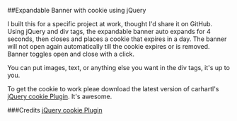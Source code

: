 ##Expandable Banner with cookie using jQuery

I built this for a specific project at work, thought I'd share it on GitHub. Using jQuery and div tags, the expandable banner auto expands for 4 seconds, then closes and places a cookie that expires in a day. 
The banner will not open again automatically till the cookie expires or is removed. Banner toggles open and close with a click.

You can put images, text, or anything else you want in the div tags, it's up to you.

To get the cookie to work pleae download the latest version of carhartl's [jQuery cookie Plugin](https://github.com/carhartl/jquery-cookie). It's awesome.

###Credits
[jQuery cookie Plugin](https://github.com/carhartl/jquery-cookie)
